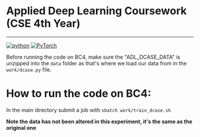# Applied Deep Learning Coursework (CSE 4th Year)
-----------------------------------------------------------------------------------
[![python](https://img.shields.io/badge/python-3.7.3-blue?style=plastic&logo=python)](https://www.python.org/downloads/release/python-373/)
[![PyTorch](https://img.shields.io/badge/PyTorch-1.10-orange?logo=PyTorch)](https://github.com/pytorch/pytorch/releases/tag/v1.10.0)

Before running the code on BC4, make sure the "ADL_DCASE_DATA" is unzipped into the `data` folder as that's where we load our data from in the `work/dcase.py` file.
# How to run the code on BC4:
In the main directory submit a job with `sbatch work/train_dcase.sh`





**Note the data has not been altered in this experiment, it's the same as the original one**
